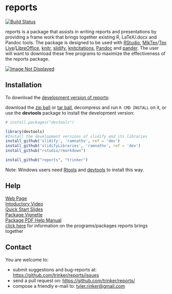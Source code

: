 reports
=======

[![Build Status](https://travis-ci.org/trinker/reports.png?branch=master)](https://travis-ci.org/trinker/reports)

reports is a package that assists in writing reports and presentations by providing a frame work that brings together existing R, LaTeX/.docx and Pandoc tools.  The package is designed to be used with [RStudio](http://www.rstudio.com/), [MikTex](http://miktex.org/)/[Tex Live](http://www.tug.org/texlive/)/[LibreOffice](http://www.libreoffice.org/), [knitr](http://yihui.name/knitr/), [slidify](http://ramnathv.github.com/slidify/), [knitcitations](http://www.carlboettiger.info/2012/05/30/knitcitations.html), [Pandoc](http://johnmacfarlane.net/pandoc/) and [pander](https://github.com/rapporter/pander).  The user will want to download these free programs to maximize the effectiveness of the reports package.

<p><a href="http://trinker.github.io/reports/dependencies"><img src="https://dl.dropboxusercontent.com/u/61803503/packages/reports.PNG" alt="Image Not Displayed"></a></p>


## Installation

To download the [development version of reports](http://trinker.github.com/reports_dev/):

download the [zip ball](https://github.com/trinker/reports/zipball/master) or [tar ball](https://github.com/trinker/reports/tarball/master), decompress and run `R CMD INSTALL` on it, or use the **devtools** package to install the development version:

```r
# install.packages("devtools")

library(devtools)
#Install the development versions of slidify and its libraries
install_github('slidify', 'ramnathv', ref = 'dev')
install_github('slidifyLibraries', 'ramnathv', ref = 'dev')
install_github("rstudio/rmarkdown")

install_github("reports", "trinker")
```

Note: Windows users need [Rtools](http://www.murdoch-sutherland.com/Rtools/) and [devtools](http://CRAN.R-project.org/package=devtools) to install this way.

## Help

[Web Page](http://trinker.github.com/reports/)      
[Intoductory Video](http://www.youtube.com/watch?v=ArHQjQyIS70)            
[Quick Start Slides](https://dl.dropboxusercontent.com/u/61803503/Slides/reports/index.html)    
[Package Vignette](http://htmlpreview.github.io/?https://github.com/trinker/reports/blob/master/vignettes/reports_vignette.html)     
[Package PDF Help Manual](https://dl.dropbox.com/u/61803503/reports.pdf)          
[click here](http://trinker.github.io/reports/dependencies) for information on the programs/packages reports brings together     

## Contact

You are welcome to:
* submit suggestions and bug-reports at: <https://github.com/trinker/reports/issues>
* send a pull request on: <https://github.com/trinker/reports/>
* compose a friendly e-mail to: <tyler.rinker@gmail.com>
